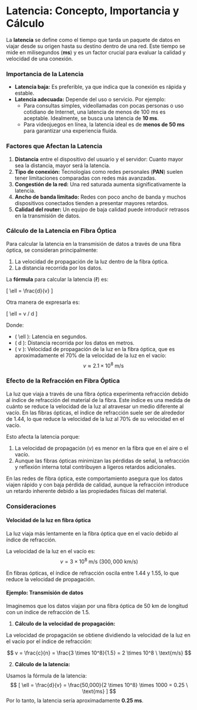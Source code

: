# Latencia: Concepto, Importancia y Cálculo

La **latencia** se define como el tiempo que tarda un paquete de datos en viajar desde su origen hasta su destino dentro de una red. Este tiempo se mide en milisegundos (**ms**) y es un factor crucial para evaluar la calidad y velocidad de una conexión.

### Importancia de la Latencia
- **Latencia baja:** Es preferible, ya que indica que la conexión es rápida y estable.
- **Latencia adecuada:** Depende del uso o servicio. Por ejemplo:
  - Para consultas simples, videollamadas con pocas personas o uso cotidiano de Internet, una latencia de menos de 100 ms es aceptable. Idealmente, se busca una latencia de **10 ms**.
  - Para videojuegos en línea, la latencia ideal es de **menos de 50 ms** para garantizar una experiencia fluida.

### Factores que Afectan la Latencia
1. **Distancia** entre el dispositivo del usuario y el servidor: Cuanto mayor sea la distancia, mayor será la latencia.
2. **Tipo de conexión:** Tecnologías como redes personales (**PAN**) suelen tener limitaciones comparadas con redes más avanzadas.
3. **Congestión de la red:** Una red saturada aumenta significativamente la latencia.
4. **Ancho de banda limitado:** Redes con poco ancho de banda y muchos dispositivos conectados tienden a presentar mayores retardos.
5. **Calidad del router:** Un equipo de baja calidad puede introducir retrasos en la transmisión de datos.

### Cálculo de la Latencia en Fibra Óptica
Para calcular la latencia en la transmisión de datos a través de una fibra óptica, se consideran principalmente:
1. La velocidad de propagación de la luz dentro de la fibra óptica.
2. La distancia recorrida por los datos.

La **fórmula** para calcular la latencia (ℓ) es:

\[
\ell = \frac{d}{v}
\]

Otra manera de expresarla es:

\[
\ell = v / d
\]

Donde:
- \( \ell \): Latencia en segundos.
- \( d \): Distancia recorrida por los datos en metros.
- \( v \): Velocidad de propagación de la luz en la fibra óptica, que es aproximadamente el 70% de la velocidad de la luz en el vacío: 
$$
  v \approx 2.1 \times 10^8 \ \text{m/s}
  $$

### Efecto de la Refracción en Fibra Óptica
La luz que viaja a través de una fibra óptica experimenta refracción debido al índice de refracción del material de la fibra. Este índice es una medida de cuánto se reduce la velocidad de la luz al atravesar un medio diferente al vacío. En las fibras ópticas, el índice de refracción suele ser de alrededor de 1.44, lo que reduce la velocidad de la luz al 70% de su velocidad en el vacío. 

Esto afecta la latencia porque:
1. La velocidad de propagación $(v)$ es menor en la fibra que en el aire o el vacío.
2. Aunque las fibras ópticas minimizan las pérdidas de señal, la refracción y reflexión interna total contribuyen a ligeros retardos adicionales.

En las redes de fibra óptica, este comportamiento asegura que los datos viajen rápido y con baja pérdida de calidad, aunque la refracción introduce un retardo inherente debido a las propiedades físicas del material.

### Consideraciones

#### Velocidad de la luz en fibra óptica
La luz viaja más lentamente en la fibra óptica que en el vacío debido al índice de refracción. 

La velocidad de la luz en el vacío es:
$$
v = 3 \times 10^8 \ \text{m/s} \ (300,000 \ \text{km/s})
$$

En fibras ópticas, el índice de refracción oscila entre 1.44 y 1.55, lo que reduce la velocidad de propagación.

#### Ejemplo: Transmisión de datos
Imaginemos que los datos viajan por una fibra óptica de 50 km de longitud con un índice de refracción de 1.5.

1. **Cálculo de la velocidad de propagación:**

La velocidad de propagación se obtiene dividiendo la velocidad de la luz en el vacío por el índice de refracción:

$$
v = \frac{c}{n} = \frac{3 \times 10^8}{1.5} = 2 \times 10^8 \ \text{m/s}
$$

2. **Cálculo de la latencia:**

Usamos la fórmula de la latencia:
$$
[
\ell = \frac{d}{v} = \frac{50,000}{2 \times 10^8} \times 1000 = 0.25 \ \text{ms}
]
$$
Por lo tanto, la latencia sería aproximadamente **0.25 ms**.





